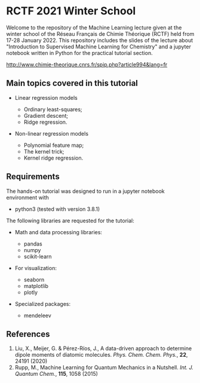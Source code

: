 # RCTF 2021 Winter School

Welcome to the repository of the Machine Learning lecture given at the winter school
of the Réseau Français de Chimie Théorique (RCTF) held from 17-28 January 2022. This 
repository includes the slides of the lecture about "Introduction to Supervised Machine 
Learning for Chemistry" and a jupyter notebook written in Python for the practical tutorial 
section.

http://www.chimie-theorique.cnrs.fr/spip.php?article994&lang=fr

## Main topics covered in this tutorial 

- Linear regression models
  - Ordinary least-squares;
  - Gradient descent;
  - Ridge regression.

- Non-linear regression models
  - Polynomial feature map;
  - The kernel trick;
  - Kernel ridge regression.

## Requirements

The hands-on tutorial was designed to run in a jupyter notebook environment with

- python3 (tested with version 3.8.1)

The following libraries are requested for the tutorial:

- Math and data processing libraries:

  - pandas
  - numpy
  - scikit-learn

- For visualization:

  - seaborn
  - matplotlib
  - plotly

- Specialized packages:

  - mendeleev

## References

1. Liu, X., Meijer, G. & Pérez-Ríos, J., A data-driven approach to determine dipole moments of diatomic molecules. *Phys. Chem. Chem. Phys.*, **22**, 24191 (2020)
2. Rupp, M., Machine Learning for Quantum Mechanics in a Nutshell. *Int. J. Quantum Chem.*, **115**, 1058 (2015)
